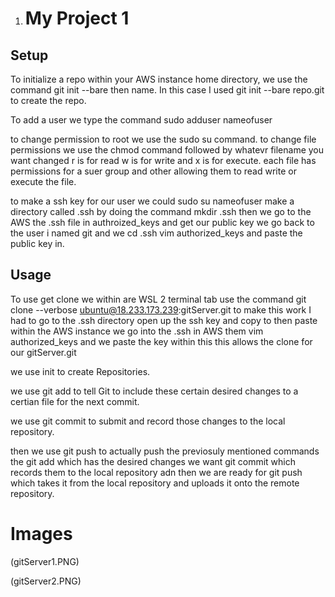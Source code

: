 1. # My Project 1


## Setup

To initialize a repo within your AWS instance home directory, we use the command git init --bare then name. In this case I used git init --bare repo.git to create the repo. 

To add a user we type the command sudo adduser nameofuser 

to change permission to root we use the sudo su command. to change file permissions we use the chmod command followed by whatevr filename you want changed r is for read w is for write and x is for execute.
each file has permissions for a suer group and other allowing them to read write or execute the file.

to make a ssh key for our user we could sudo su nameofuser make a directory called .ssh by doing the command mkdir .ssh then we go to the AWS the .ssh file in authroized_keys and get our public key we go back to the user i named git and we cd .ssh vim authorized_keys and paste the public key in.


## Usage 

To use get clone we within are WSL 2 terminal tab use the command git clone --verbose ubuntu@18.233.173.239:gitServer.git to make this work I had to go to the .ssh directory open up the ssh key and copy to then paste within the AWS instance we go into the .ssh in AWS them vim authorized_keys and we paste the key within this this allows the clone for our gitServer.git

we use init to create Repositories. 

we use git add to tell Git to include these certain desired changes to a certian file for the next commit.

we use git commit to submit and record those changes to the local repository.

then we use git push to actually push the previosuly mentioned commands the git add which has the desired changes we want git commit which records them to the local repository adn then we are ready for git push which takes it from the local repository and uploads it onto the remote repository.

# Images

(gitServer1.PNG)

(gitServer2.PNG)
